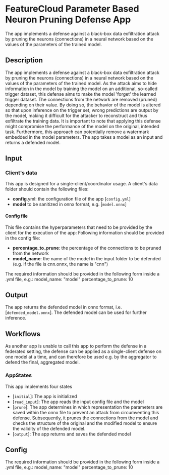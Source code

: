 # FeatureCloud Parameter Based Neuron Pruning Defense App

The app implements a defense against a black-box data exfiltration attack by pruning the neurons (connections) in a neural network based on the values of the parameters of the trained model.

## Description

The app implements a defense against a black-box data exfiltration attack by pruning the neurons (connections) in a neural network based on the values of the parameters of the trained model.
As the attack aims to hide information in the model by training the model on an additional, so-called trigger dataset, this defense aims to make the model 'forget' the learned trigger dataset.
The connections from the network are removed (pruned) depending on their value. By doing so, the behavior of the model is altered so that upon inference on the trigger set, wrong predictions are output by the model, making it difficult for the attacker to reconstruct and thus exfiltrate the training data. It is important to note that applying this defense might compromise the performance of the model on the original, intended task.
Furthermore, this approach can potentially remove a watermark embedded in the model parameters.
The app takes a model as an input and returns a defended model.

## Input

### Client's data

This app is designed for a single-client/coordinator usage. A client's data folder should contain the following files:

- **config**.yml: the configuration file of the app [`config.yml`]
- **model** to be sanitized in onnx format, e.g. [`model.onnx`]

#### Config file

This file contains the hyperparameters that need to be provided by the client for the execution of the app:
Following information should be provided in the config file:

- **percentage_to_prune**: the percentage of the connections to be pruned from the network
- **model_name**: the name of the model in the input folder to be defended (e.g. if the file is cnn.onnx, the name is "cnn")

The required information should be provided in the following form inside a .yml file, e.g.:
model_name: "model"
percentage_to_prune: 10

## Output

The app returns the defended model in onnx format, i.e. [`defended_model.onnx`].
The defended model can be used for further inference.

## Workflows

As another app is unable to call this app to perform the defense in a federated setting, the defense can be applied as a single-client defense on one model at a time, and can therefore be used e.g. by the aggregator to defend the final, aggregated model.

### AppStates

This app implements four states

- [`initial`]: The app is initialized
- [`read_input`]: The app reads the input config file and the model
- [`prune`]: The app determines in which representation the parameters are saved within the onnx file to prevent an attack from circumventing this defense. Subsequently, it prunes the connections from the model and checks the structure of the original and the modified model to ensure the validity of the defended model.
- [`output`]: The app returns and saves the defended model

## Config

The required information should be provided in the following form inside a .yml file, e.g.:
model_name: "model"
percentage_to_prune: 10

